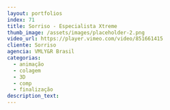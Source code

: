 ```yaml
---
layout: portfolios
index: 71
title: Sorriso - Especialista Xtreme
thumb_image: /assets/images/placeholder-2.png
video_url: https://player.vimeo.com/video/851661415
cliente: Sorriso
agencia: VMLY&R Brasil
categorias:
  - animação
  - colagem
  - 3D
  - comp
  - finalização
description_text:
---
```


